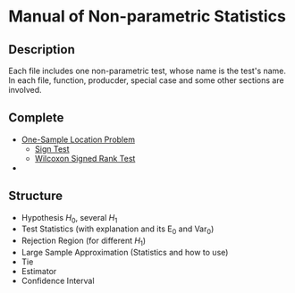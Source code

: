 # Manual of Non-parametric Statistics

## Description

Each file includes one non-parametric test, whose name is the test's name. In each file, function, producder, special case and some other sections are involved.

## Complete
- [One-Sample Location Problem][1]
  - [Sign Test][2]
  - [Wilcoxon Signed Rank Test][3]
- 

## Structure

- Hypothesis $H_0$, several $H_1$
- Test Statistics (with explanation and its $\text{E}_0$ and $\text{Var}_0$)
- Rejection Region (for different $H_1$)
- Large Sample Approximation (Statistics and how to use)
- Tie
- Estimator
- Confidence Interval

[1]: .\OneSampleLocation\Readme.md "One Sample Location Problem"
[2]: .\OneSampleLocation\Sign_Test.md
[3]: .\OneSampleLocation\Wilcoxon_Signed_Rank_Test.md

